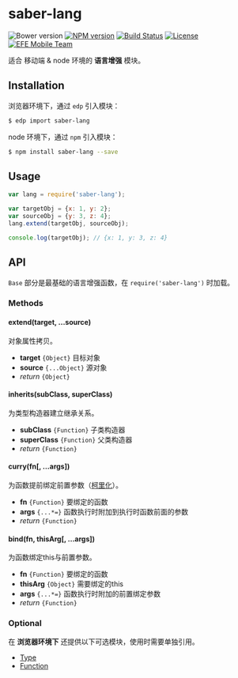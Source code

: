 saber-lang
===

![Bower version](https://img.shields.io/bower/v/saber-lang.svg?style=flat-square) [![NPM version](https://img.shields.io/npm/v/saber-lang.svg?style=flat-square)](https://npmjs.org/package/saber-lang) [![Build Status](https://img.shields.io/travis/ecomfe/saber-lang.svg?style=flat-square)](https://travis-ci.org/ecomfe/saber-lang) [![License](https://img.shields.io/npm/l/saber-lang.svg?style=flat-square)](./LICENSE) [![EFE Mobile Team](https://img.shields.io/badge/EFE-Mobile_Team-blue.svg?style=flat-square)](http://efe.baidu.com)

适合 移动端 &amp; node 环境的 **语言增强** 模块。

## Installation

浏览器环境下，通过 `edp` 引入模块：

```sh
$ edp import saber-lang
```

node 环境下，通过 `npm` 引入模块：

```sh
$ npm install saber-lang --save
```

## Usage

```js
var lang = require('saber-lang');

var targetObj = {x: 1, y: 2};
var sourceObj = {y: 3, z: 4};
lang.extend(targetObj, sourceObj);

console.log(targetObj); // {x: 1, y: 3, z: 4}
```

## API

`Base` 部分是最基础的语言增强函数，在 `require('saber-lang')` 时加载。

### Methods

#### extend(target, ...source)

对象属性拷贝。

* **target** `{Object}` 目标对象
* **source** `{...Object}` 源对象
* _return_ `{Object}`

#### inherits(subClass, superClass)

为类型构造器建立继承关系。

* **subClass** `{Function}` 子类构造器
* **superClass** `{Function}` 父类构造器
* _return_ `{Function}`

#### curry(fn[, ...args])

为函数提前绑定前置参数（[柯里化](http://en.wikipedia.org/wiki/Currying)）。

* **fn** `{Function}` 要绑定的函数
* **args** `{...*=}` 函数执行时附加到执行时函数前面的参数
* _return_ `{Function}`

#### bind(fn, thisArg[, ...args])

为函数绑定this与前置参数。

* **fn**  `{Function}` 要绑定的函数
* **thisArg** `{Object}` 需要绑定的this
* **args** `{...*=}` 函数执行时附加的前置绑定参数
* _return_ `{Function}`

### Optional

在 **浏览器环境下** 还提供以下可选模块，使用时需要单独引用。

* [Type](./doc/type.md)
* [Function](./doc/function.md)
